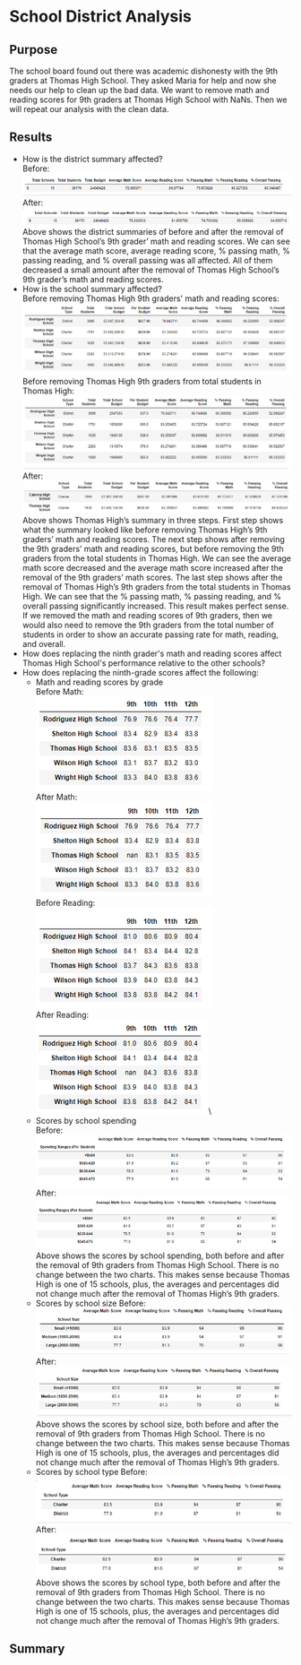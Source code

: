 # School District Analysis
## Purpose
The school board found out there was academic dishonesty with the 9th graders at Thomas High School. They asked Maria for help and now she needs our help to clean up the bad data. We want to remove math and reading scores for 9th graders at Thomas High School with NaNs. Then we will repeat our analysis with the clean data.
## Results
- How is the district summary affected?\
Before:\
![District Summary Before](analysis/District_Summary_Before.PNG)\
After:\
![District Summary After](analysis/District_Summary_After.PNG)\
Above shows the district summaries of before and after the removal of Thomas High School’s 9th grader’ math and reading scores. We can see that the average math score, average reading score, % passing math, % passing reading, and % overall passing was all affected. All of them decreased a small amount after the removal of Thomas High School’s 9th grader’s math and reading scores.
- How is the school summary affected?\
Before removing Thomas High 9th graders' math and reading scores:\
![Thomas High Before](analysis/Thomas_High_Analysis_Before.PNG)\
Before removing Thomas High 9th graders from total students in Thomas High:\
![Thomas High Total Before](analysis/Before_Removing_9th_Graders.PNG)\
After:\
![Thomas High After](analysis/Thomas_High_Analysis_After.PNG)\
Above shows Thomas High’s summary in three steps. First step shows what the summary looked like before removing Thomas High’s 9th graders’ math and reading scores. The next step shows after removing the 9th graders’ math and reading scores, but before removing the 9th graders from the total students in Thomas High.  We can see the average math score decreased and the average math score increased after the removal of the 9th graders’ math scores. The last step shows after the removal of Thomas High’s 9th graders from the total students in Thomas High. We can see that the % passing math, % passing reading, and % overall passing significantly increased. This result makes perfect sense. If we removed the math and reading scores of 9th graders, then we would also need to remove the 9th graders from the total number of students in order to show an accurate passing rate for math, reading, and overall.
- How does replacing the ninth grader's math and reading scores affect Thomas High School's performance relative to the other schools?
- How does replacing the ninth-grade scores affect the following:
  - Math and reading scores by grade\
  Before Math:\
  ![Math Scores Before](analysis/Math_Scores_By_Grade_Before.PNG)\
  After Math:\
  ![Math Scores After](analysis/Math_Scores_By_Grade_After.PNG)\
  Before Reading:\
  ![Reading Scores Before](analysis/Reading_Scores_By_Grade_Before.PNG)\
  After Reading:\
  ![Reading Scores After](analysis/Reading_Scores_By_Grade_After.PNG)\
  - Scores by school spending\
  Before:\
  ![Scores by School Spending Before](analysis/Scores_By_School_Spending_Before.PNG)\
  After:\
  ![Scores by School Spending After](analysis/Scores_By_School_Spending_After.PNG)\
  Above shows the scores by school spending, both before and after the removal of 9th graders from Thomas High School.  There is no change between the two charts. This makes     sense because Thomas High is one of 15 schools, plus, the averages and percentages did not change much after the removal of Thomas High’s 9th graders.
  - Scores by school size
  Before:\
  ![Scores by School Size Before](analysis/Scores_By_School_Size_Before.PNG)\
  After:\
  ![Scores by School Size After](analysis/Scores_By_School_Size_After.PNG)\
  Above shows the scores by school size, both before and after the removal of 9th graders from Thomas High School.  There is no change between the two charts. This makes sense because Thomas High is one of 15 schools, plus, the averages and percentages did not change much after the removal of Thomas High’s 9th graders.
  - Scores by school type
    Before:\
  ![Scores by School Type Before](analysis/Scores_By_School_Type_Before.PNG)\
  After:\
  ![Scores by School Type After](analysis/Scores_By_School_Type_After.PNG)\
  Above shows the scores by school type, both before and after the removal of 9th graders from Thomas High School.  There is no change between the two charts. This makes sense because Thomas High is one of 15 schools, plus, the averages and percentages did not change much after the removal of Thomas High’s 9th graders.
## Summary
